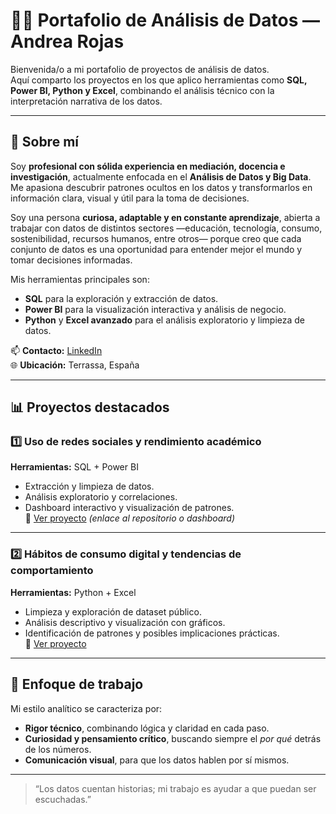 # 👩‍💻 Portafolio de Análisis de Datos — Andrea Rojas

Bienvenida/o a mi portafolio de proyectos de análisis de datos.  
Aquí comparto los proyectos en los que aplico herramientas como **SQL, Power BI, Python y Excel**, combinando el análisis técnico con la interpretación narrativa de los datos.

---

## 🎯 Sobre mí
Soy **profesional con sólida experiencia en mediación, docencia e investigación**, actualmente enfocada en el **Análisis de Datos y Big Data**.  
Me apasiona descubrir patrones ocultos en los datos y transformarlos en información clara, visual y útil para la toma de decisiones.  

Soy una persona **curiosa, adaptable y en constante aprendizaje**, abierta a trabajar con datos de distintos sectores —educación, tecnología, consumo, sostenibilidad, recursos humanos, entre otros— porque creo que cada conjunto de datos es una oportunidad para entender mejor el mundo y tomar decisiones informadas.  

Mis herramientas principales son:
- **SQL** para la exploración y extracción de datos.  
- **Power BI** para la visualización interactiva y análisis de negocio.  
- **Python** y **Excel avanzado** para el análisis exploratorio y limpieza de datos.  

📫 **Contacto:** [LinkedIn](https://www.linkedin.com/in/andrea-rojas-mendez)  
🌐 **Ubicación:** Terrassa, España  

---

## 📊 Proyectos destacados

### 1️⃣ Uso de redes sociales y rendimiento académico  
**Herramientas:** SQL + Power BI  
- Extracción y limpieza de datos.  
- Análisis exploratorio y correlaciones.  
- Dashboard interactivo y visualización de patrones.  
📁 [Ver proyecto](#) *(enlace al repositorio o dashboard)*

---

### 2️⃣ Hábitos de consumo digital y tendencias de comportamiento  
**Herramientas:** Python + Excel  
- Limpieza y exploración de dataset público.  
- Análisis descriptivo y visualización con gráficos.  
- Identificación de patrones y posibles implicaciones prácticas.  
📁 [Ver proyecto](#)

---

## 🧠 Enfoque de trabajo
Mi estilo analítico se caracteriza por:
- **Rigor técnico**, combinando lógica y claridad en cada paso.  
- **Curiosidad y pensamiento crítico**, buscando siempre el *por qué* detrás de los números.  
- **Comunicación visual**, para que los datos hablen por sí mismos.  

---

> “Los datos cuentan historias; mi trabajo es ayudar a que puedan ser escuchadas.”

